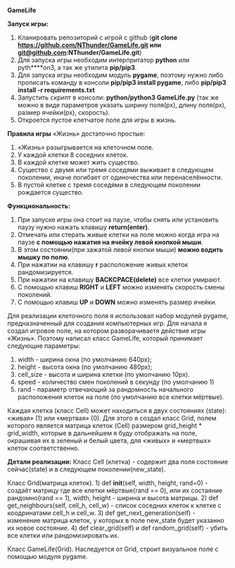  **GameLife**
 
 **Запуск игры:**
 1) Кланировать репозиторий с игрой с github (**git clone https://github.com/NThunder/GameLife.git или git@github.com:NThunder/GameLife.git**)
 2) Для запуска игры необходим интерпритатор **python** или pyth****on3, а так же утилита **pip/pip3**.
 3) Для запуска игры необходим модуль **pygame**, поэтому нужно либо прописать команду в консоли **pip/pip3 install pygame**, либо
 **pip/pip3 install -r requirements.txt** 
 4) Запустить скрипт в консоли: **python/python3 GameLife.py** (так же можно в виде параметров указать ширину поля(px), длину поля(px), размер ячейки(px), скорость).
 5) Откроется пустое клетчатое поле для игры в жизнь.
 
**Правила игры** «Жизнь» достаточно простые:
1) «Жизнь» разыгрывается на клеточном поле.
2) У каждой клетки 8 соседних клеток.
3) В каждой клетке может жить существо.
4) Существо с двумя или тремя соседями выживает в следующем поколении, иначе погибает от одиночества или перенаселённости.
5) В пустой клетке с тремя соседями в следующем поколении рождается существо.

  **Функциональность:** 
  1) При запуске игры она стоит на паузе, чтобы снять или установить паузу нужно нажать клавишу **return(enter)**.
  2) Отмечать или стерать живые клетки на поле можно когда игра на паузе **с помощью нажатия на ячейку левой кнопкой мыши**.
  3) В этом состоянии(при зажатой левой кнопки мыши) **можно водить мышку по полю**.
  4) При нажатии на клавишу **r** расположение живых клеток рандомизируется.
  5) При нажатии на клавишу **BACKCPACE(delete)** все клетки умирают.
  6) С помощью клавиш **RIGHT** и **LEFT** можно изменять скорость смены поколений.
  7) С помощью клавиш **UP** и **DOWN** можно изменять размер ячейки.

 Для реализации клеточного поля я использовал набор модулей pygame, предназначенный для создания компьютерных игр.
 Для начала я создал игровое поле, на котором разворачиваетя действие игры «Жизнь». Поэтому написал класс GameLife, который принимает следующие параметры:
 1) width - ширина окна (по умолчанию 640px);
 2) height - высота окна (по умолчанию 480px);
 3) cell_size - высота и ширина клетки (по умолчанию 10px).
 4) speed - количество смен поколений в секунду (по умолчанию 1)
 5) rand - параметр отвечающий за рандомность начального расположения клеток на поле (по умолчанию все клетки мёртвые).
 
 Каждая клетка (класс Cell) может находиться в двух состояниях (state): «живая» (1) или «мертвая» (0). Для этого я создал класс Grid, полем которого является матрица клеток (Cell) размером grid_height * 
 grid_width, которые в дальнейшем я буду отображать на поле, окрашивая их в зеленый и белый цвета, для «живых» и «мертвых» клеток соответственно.
 
  **Детали реализации:**
  Класс Cell (клетка) - содержит два поля состояние сейчас(state) и в следующем поколении(new_state).
  
  Класс  Grid(матрица клеток).
    1) def __init__(self, width, height, rand=0) - создаёт матрицу где все клетки мёртвые(rand == 0), или их состаяние рандомно(rand == 1),
    width, height - ширина и высота матрицы.
    2) def get_neighbours(self, cell_h, cell_w) - список соседних клеток к клетке с коодринатами cell_h и cell_w.
    3) def get_next_generation(self) -  изменение матрица клеток, у которых в поле new_state будет указанно их новое состояние.
    4) def clear_grid(self) и def random_grid(self) - убить все клетки или рандомизировать их.
    
  Класс GameLife(Grid).  Наследуется от Grid, строит визуальное поле с помощью  модуля pygame.
  
    